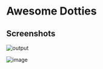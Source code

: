 # Awesome Dotties

## Screenshots

![output](https://user-images.githubusercontent.com/7034681/230213768-1e7c5a7e-f276-44e0-b6f7-eca8800ea2b8.gif)

![image](https://user-images.githubusercontent.com/7034681/230214364-852da659-18b5-466a-aab2-7b36d1713e64.png)
